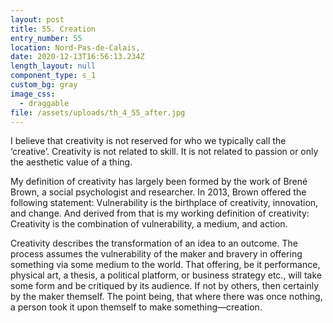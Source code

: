 ```yaml
---
layout: post
title: 55. Creation
entry_number: 55
location: Nord-Pas-de-Calais,
date: 2020-12-13T16:56:13.234Z
length_layout: null
component_type: s_1
custom_bg: gray
image_css:
  - draggable
file: /assets/uploads/th_4_55_after.jpg
---
```

I believe that creativity is not reserved for who we typically call the ‘creative’. Creativity is not related to skill. It is not related to passion or only the aesthetic value of a thing. 

My definition of creativity has largely been formed by the work of Brené Brown, a social psychologist and researcher. In 2013, Brown offered the following statement: Vulnerability is the birthplace of creativity, innovation, and change. And derived from that is my working definition of creativity: Creativity is the combination of vulnerability, a medium, and action.

Creativity describes the transformation of an idea to an outcome. The process assumes the vulnerability of the maker and bravery in offering something via some medium to the world. That offering, be it performance, physical art, a thesis, a political platform, or business strategy etc., will take some form and be critiqued by its audience. If not by others, then certainly by the maker themself. The point being, that where there was once nothing, a person took it upon themself to make something—creation.